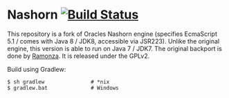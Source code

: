Nashorn [![Build Status](https://travis-ci.org/exstar/nashorn.svg?branch=master)](https://travis-ci.org/exstar/nashorn)
=======

This repository is a fork of Oracles Nashorn engine (specifies EcmaScript 5.1 / comes with Java 8 / JDK8, accessible via JSR223). Unlike the original engine, this version is able to run on Java 7 / JDK7. The original backport is done by <a href="https://bitbucket.org/ramonza/nashorn-backport">Ramonza</a>. It is released under the GPLv2.

Build using Gradlew:

    $ sh gradlew               # *nix
    $ gradlew.bat              # Windows
